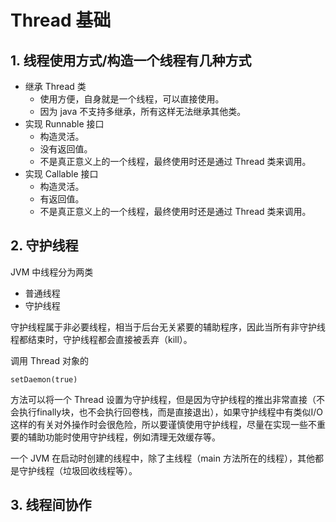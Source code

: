 # Thread 基础
## 1. 线程使用方式/构造一个线程有几种方式
* 继承 Thread 类
  * 使用方便，自身就是一个线程，可以直接使用。
  * 因为 java 不支持多继承，所有这样无法继承其他类。
* 实现 Runnable 接口 
  * 构造灵活。
  * 没有返回值。
  * 不是真正意义上的一个线程，最终使用时还是通过 Thread 类来调用。
* 实现 Callable 接口
  * 构造灵活。
  * 有返回值。
  * 不是真正意义上的一个线程，最终使用时还是通过 Thread 类来调用。

## 2. 守护线程
JVM 中线程分为两类
* 普通线程
* 守护线程

守护线程属于非必要线程，相当于后台无关紧要的辅助程序，因此当所有非守护线程都结束时，守护线程都会直接被丢弃（kill）。

调用 Thread 对象的
```
setDaemon(true)
```

方法可以将一个 Thread 设置为守护线程，但是因为守护线程的推出非常直接（不会执行finally块，也不会执行回卷栈，而是直接退出），如果守护线程中有类似I/O这样的有关对外操作时会很危险，所以要谨慎使用守护线程，尽量在实现一些不重要的辅助功能时使用守护线程，例如清理无效缓存等。

一个 JVM 在启动时创建的线程中，除了主线程（main 方法所在的线程），其他都是守护线程（垃圾回收线程等）。

## 3. 线程间协作
